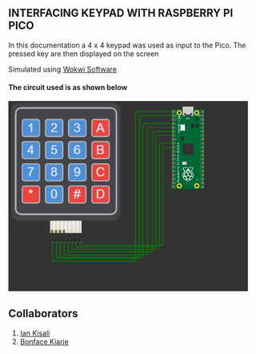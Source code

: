 ## INTERFACING KEYPAD WITH RASPBERRY PI PICO

In this documentation a 4 x 4 keypad was used as input to the Pico. The pressed key are then displayed on the screen

Simulated using [Wokwi Software](https://wokwi.com/projects/333806557676438099)

#### The circuit used is as shown below
![](Images/keypad_pico.png)

## Collaborators
1. [Ian Kisali](https://github.com/iankisali)
2. [Bonface Kiarie](https://github.com/bonniekiarie)